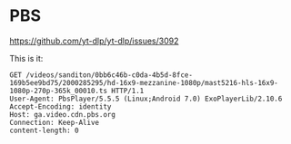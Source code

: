 # PBS

https://github.com/yt-dlp/yt-dlp/issues/3092

This is it:

~~~
GET /videos/sanditon/0bb6c46b-c0da-4b5d-8fce-169b5ee9bd75/2000285295/hd-16x9-mezzanine-1080p/mast5216-hls-16x9-1080p-270p-365k_00010.ts HTTP/1.1
User-Agent: PbsPlayer/5.5.5 (Linux;Android 7.0) ExoPlayerLib/2.10.6
Accept-Encoding: identity
Host: ga.video.cdn.pbs.org
Connection: Keep-Alive
content-length: 0
~~~
